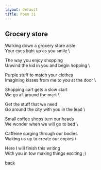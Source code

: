 ```yaml
---
layout: default
title: Poem 31
---
```


## Grocery store

Walking down a grocery store aisle \
Your eyes light up as you smile \

The way you enjoy shopping \
Unwind the kid in you and begin hopping \

Purple stuff to match your clothes \
Imagining kisses from me to you at the door \

Shopping cart gets a slow start \
We go all around the mart \

Get the stuff that we need \
Go around the city with you in the lead \

Small coffee shops turn our heads \
We wonder when we will go to bed \

Caffeine surging through our bodies \
Waking us up to create our copies \

Here I will finish this writing \
With you in tow making things exciting ;)


 [back](../index-page.html)